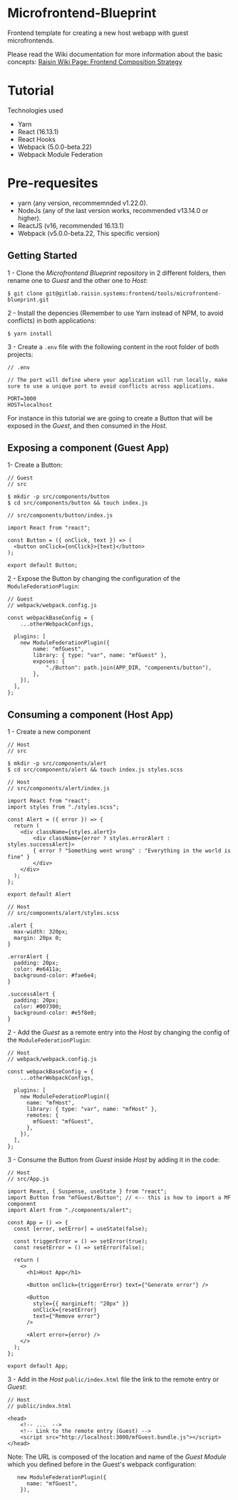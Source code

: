 # Microfrontend-Blueprint

Frontend template for creating a new host webapp with guest microfrontends.

Please read the Wiki documentation for more information about the basic concepts:
[Raisin Wiki Page: Frontend Composition Strategy](https://raisin-jira.atlassian.net/wiki/x/TABOGQ)

# Tutorial

Technologies used

- Yarn
- React (16.13.1)
- React Hooks
- Webpack (5.0.0-beta.22)
- Webpack Module Federation

# Pre-requesites

- yarn (any version, recommemnded v1.22.0).
- NodeJs (any of the last version works, recommended v13.14.0 or higher).
- ReactJS (v16, recommended 16.13.1)
- Webpack (v5.0.0-beta.22, This specific version)

## Getting Started

1 - Clone the _Microfrontend Blueprint_ repository in 2 different folders, then rename one to _Guest_ and the other one to _Host_:

```
$ git clone git@gitlab.raisin.systems:frontend/tools/microfrontend-blueprint.git
```

2 - Install the depencies (Remember to use Yarn instead of NPM, to avoid conflicts) in both applications:

```
$ yarn install
```

3 - Create a `.env` file with the following content in the root folder of both projects:

```
// .env

// The port will define where your application will run locally, make sure to use a unique port to avoid conflicts across applications.

PORT=3000
HOST=localhost

```

For instance in this tutorial we are going to create a Button that will be exposed in the _Guest_, and then consumed in the _Host_.

## Exposing a component (Guest App)

1- Create a Button:

```
// Guest
// src

$ mkdir -p src/components/button
$ cd src/components/button && touch index.js
```

```
// src/components/button/index.js

import React from "react";

const Button = ({ onClick, text }) => (
  <button onClick={onClick}>{text}</button>
);

export default Button;
```

2 - Expose the Button by changing the configuration of the `ModuleFederationPlugin`:

```
// Guest
// webpack/webpack.config.js

const webpackBaseConfig = {
    ...otherWebpackConfigs,

  plugins: [
    new ModuleFederationPlugin({
        name: "mfGuest",
        library: { type: "var", name: "mfGuest" },
        exposes: {
            "./Button": path.join(APP_DIR, "components/button"),
        },
    }),
  ],
};

```

## Consuming a component (Host App)

1 - Create a new component

```
// Host
// src

$ mkdir -p src/components/alert
$ cd src/components/alert && touch index.js styles.scss
```

```
// Host
// src/components/alert/index.js

import React from "react";
import styles from "./styles.scss";

const Alert = ({ error }) => {
  return (
    <div className={styles.alert}>
        <div className={error ? styles.errorAlert : styles.successAlert}>
        { error ? "Something went wrong" : "Everything in the world is fine" }
        </div>
    </div>
  );
};

export default Alert
```

```
// Host
// src/components/alert/styles.scss

.alert {
  max-width: 320px;
  margin: 20px 0;
}

.errorAlert {
  padding: 20px;
  color: #e6411a;
  background-color: #fae6e4;
}

.successAlert {
  padding: 20px;
  color: #007300;
  background-color: #e5f8e0;
}
```

2 - Add the _Guest_ as a remote entry into the _Host_ by changing the config of the `ModuleFederationPlugin`:

```
// Host
// webpack/webpack.config.js

const webpackBaseConfig = {
    ...otherWebpackConfigs,

  plugins: [
    new ModuleFederationPlugin({
      name: "mfHost",
      library: { type: "var", name: "mfHost" },
      remotes: {
        mfGuest: "mfGuest",
      },
    }),
  ],
};
```

3 - Consume the Button from _Guest_ inside _Host_ by adding it in the code:

```
// Host
// src/App.js

import React, { Suspense, useState } from "react";
import Button from "mfGuest/Button"; // <-- this is how to import a MF component
import Alert from "./components/alert";

const App = () => {
  const [error, setError] = useState(false);

  const triggerError = () => setError(true);
  const resetError = () => setError(false);

  return (
    <>
      <h1>Host App</h1>

      <Button onClick={triggerError} text={"Generate error"} />

      <Button
        style={{ marginLeft: "20px" }}
        onClick={resetError}
        text={"Remove error"}
      />

      <Alert error={error} />
    </>
  );
};

export default App;
```

3 - Add in the _Host_ `public/index.html` file the link to the remote entry or _Guest_:

```
// Host
// public/index.html

<head>
    <!-- ...  -->
    <!-- Link to the remote entry (Guest) -->
    <script src="http://localhost:3000/mfGuest.bundle.js"></script>
</head>
```

Note: The URL is composed of the location and name of the _Guest Module_ which you defined before in the Guest's webpack configuration:

```
   new ModuleFederationPlugin({
      name: "mfGuest",
    }),

```
